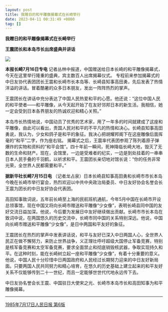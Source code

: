 ```yaml
---
layout: post
title: 我赠日的和平雕像揭幕式在长崎举行
date: 2023-04-11 00:31:49 +0800
tag: []
---
```


**我赠日的和平雕像揭幕式在长崎举行**

**王震团长和本岛市长出席盛典并讲话**

![](/styles/images/Nagasaki-peace.png.avif)

**本报长崎7月16日专电** 记者丛林中报道，中国赠送给日本长崎的和平雕像揭幕式，今天在这里举行隆重的盛典，宾主数百人出席揭幕仪式。
专程前来参加揭幕式的中日友协代表团团长王震和长崎市长本岛等、长崎县知事高田勇，先后发表了热情洋溢的讲话。冒着酷暑的众多日本朋友，发出一阵阵热烈的掌声。

王震团长在讲话中充分表达了中国人民热爱和平的心愿。他还说：“这位中国人民的和平使者——和平雕像，从今天起开始了在友好邻邦日本的新生活。我相信，她一定会受到日本各界朋友的热诚欢迎和精心关照。”

本岛市长热情地说，中国动员了优秀的艺术家，用了一年多的时间就建成了这座和平雕像，由此可以看出，贵国人民对和平的不平凡的热情和决心。长崎县知事高田勇说，我认为，少女和鸽子是和平的象征。我决心把胡耀邦阁下在这座雕像后面挥毫的“和平”二字，作为座右铭。
揭幕式之后，王震率代表团参观了陈列着原子弹爆炸的实物和资料的“和平会馆”。四十年前一瞬间，死神降临长崎大地，毁灭了无数的生命和财产。现在，会馆里，一边是受难者的纪实，一边是到处挂着的一串串日本人民手叠的千羽鹤，以祈求和平。王震团长亲切地对馆长说：“你的任务非常光荣，全世界人民都需要和平。”

**据新华社长崎7月15日电** （记者龙占泉）日本长崎县知事高田勇和长崎市市长本岛今晚在长崎市举行宴会，热烈欢迎以中共中央政治局委员、中日友好协会名誉会长王震为团长的中日友好协会代表团。

高田知事致词说，五年前长崎至上海的民航班机通航，今年5月中国在长崎市开设总领事馆，现在中国又将向长崎市赠送和平雕像“少女像”，表明长崎县同中国的友好交流日益加深。他说，今后要为发展日中友好继续做出贡献。长崎市市长本岛在致词中说，在两国悠久的历史交流中，长崎市同中国的关系特别深远。他说，中国向长崎市赠送和平雕像“少女像”，是日中两国和平友好的象征。

王震团长在热烈的掌声中发表讲话说，和平与友好已深入中日两国人心，全世界人民正在做不懈努力，来防止世界战争，义正理壮呼吁超级大国停止军备竞赛，特别是核军备竞赛和太空军备竞赛，要求全面禁止和彻底销毁核武器，争取实现持久和平。在这种时刻，能在长崎树立起一座和平雕像“少女像”，有着十分重要的意义。他说，中国人民十分珍惜中日两国政府和人民经过长期努力迎来的中日友好新局面。只要两国人民共同努力和精心培育，在悠久的历史基础上建立起来的和平友好关系不仅能够传到二十一世纪，而且一定能够世世代代地永远传下去。

中日友协名誉会长王震、中国驻日大使宋之光、长崎市本岛市长和高田知事为和平雕像揭幕。

***

[1985年7月17日人民日报 第6版](https://cn.govopendata.com/renminribao/1985/7/17/6/)

<!-- https://www.sohu.com/a/638589730_121630988 -->